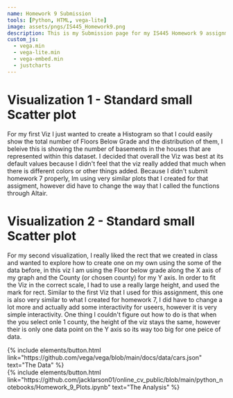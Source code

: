 ```yaml
---
name: Homework 9 Submission
tools: [Python, HTML, vega-lite]
image: assets/pngs/IS445_Homework9.png
description: This is my Submission page for my IS445 Homework 9 assignment
custom_js:
  - vega.min
  - vega-lite.min
  - vega-embed.min
  - justcharts
---
```



# Visualization 1 - Standard small Scatter plot

<vegachart schema-url="{{ site.baseurl }}/assets/json/bld_inv_bar.json" style="width: 100%"></vegachart>

For my first Viz I just wanted to create a Histogram so that I could easily show the total number of Floors Below Grade and the distribution of them, I beleive this is showing the number of basements in the houses that are represented within this dataset. I decided that overall the Viz was best at its default values because I didn't feel that the viz really added that much when there is different colors or other things added. Because I didn't submit homework 7 properly, Im using very similar plots that I created for that assigment, however did have to change the way that I called the functions through Altair.

# Visualization 2 - Standard small Scatter plot

<vegachart schema-url="{{ site.baseurl }}/assets/json/bld_inv_chart.json" style="width: 100%"></vegachart>

For my second visualization, I really liked the rect that we created in class and wanted to explore how to create one on my own using the some of the data before, in this viz I am using the Floor below grade along the X axis of my graph and the County (or chosen county) for my Y axis. In order to fit the Viz in the correct scale, I had to use a really large height, and used the mark for rect. Similar to the first Viz that I used for this assignment, this one is also very similar to what I created for homework 7, I did have to change a lot more and actually add some interactivity for useers, however it is very simple interactivity. One thing I couldn't figure out how to do is that when the you select onle 1 county, the height of the viz stays the same, however their is only one data point on the Y axis so its way too big for one peice of data.

<!-- these are written in a combo of html and liquid --> 

<div class="left">
{% include elements/button.html link="https://github.com/vega/vega/blob/main/docs/data/cars.json" text="The Data" %}
</div>

<div class="right">
{% include elements/button.html link="https://github.com/jacklarson01/online_cv_public/blob/main/python_notebooks/Homework_9_Plots.ipynb" text="The Analysis" %}
</div>


